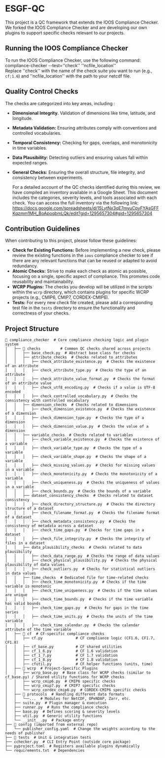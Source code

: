 # ESGF-QC
This project is a QC framework that extends the IOOS Compliance Checker. We forked the IOOS Compliance Checker and are developing our own plugins to support specific checks relevant to our projects.

## Running the IOOS Compliance Checker
To run the IOOS Compliance Checker, use the following command:  
compliance-checker --test=''check''  ''ncfile_location''  
Replace ''check'' with the name of the check suite you want to run (e.g., `cf:1.6`) and ''ncfile_location'' with the path to your netcdf file.

## Quality Control Checks
The checks are categorized into key areas, including :
* **Dimensional Integrity.** Validation of dimensions like time, latitude, and longitude.
* **Metadata Validation:** Ensuring attributes comply with conventions and controlled vocabularies.
* **Temporal Consistency:** Checking for gaps, overlaps, and monotonicity in time variables.
* **Data Plausibility:** Detecting outliers and ensuring values fall within expected ranges.
* **General Checks:** Ensuring the overall structure, file integrity, and consistency between experiments.

   For a detailed account of the QC checks identified during this review, we have compiled an inventory available in a Google Sheet. This document includes the categories, severity levels, and tools associated with each check. You can access the full inventory via the following link:
https://docs.google.com/spreadsheets/d/15LytNx3qE7mvuCpyFYAsGFFKqzmm1MH_BoApoqbmLQk/edit?gid=1295657304#gid=1295657304

## Contribution Guidelines

When contributing to this project, please follow these guidelines:

* **Check for Existing Functions:** Before implementing a new check, please review the existing functions in the `ioos` compliance checker to see if there are any relevant functions that can be reused or adapted to avoid redundancy.
* **Atomic Checks:**  Strive to make each check as atomic as possible, focusing on a single, specific aspect of compliance. This promotes code reusability and maintainability.
* **WCRP Plugins:** The checks you develop will be utilized in the scripts within the `wcrp` directory, which contains plugins for specific WCRP projects (e.g., CMIP6, CMIP7, CORDEX-CMIP6).
* **Tests:** For every new check file created, please add a corresponding test file in the `tests` directory to ensure the functionality and correctness of your checks.


## Project Structure

```plaintext
📂 compliance_checker  # Core compliance checking logic and plugin system
│   ├── 📂 checks         # Common QC checks shared across projects
│   │   ├── base_check.py  # Abstract base class for checks
│   │   ├── attribute_checks  # Checks related to attributes
│   │   │   ├── check_attribute_existence.py  # Checks the existence of an attribute
│   │   │   ├── check_attribute_type.py  # Checks the type of an attribute
│   │   │   ├── check_attribute_value_format.py  # Checks the format of an attribute value
│   │   │   ├── check_utf8_encoding.py  # Checks if a value is UTF-8 encoded
│   │   │   ├── check_controlled_vocabulary.py  # Checks the consistency with controlled vocabulary
│   │   ├── dimension_checks  # Checks related to dimensions
│   │   │   ├── check_dimension_existence.py  # Checks the existence of a dimension
│   │   │   ├── check_dimension_type.py  # Checks the type of a dimension
│   │   │   ├── check_dimension_value.py  # Checks the value of a dimension
│   │   ├── variable_checks  # Checks related to variables
│   │   │   ├── check_variable_existence.py  # Checks the existence of a variable
│   │   │   ├── check_variable_type.py  # Checks the type of a variable
│   │   │   ├── check_variable_shape.py  # Checks the shape of a variable
│   │   │   ├── check_missing_values.py  # Checks for missing values in a variable
│   │   │   ├── check_monotonicity.py  # Checks the monotonicity of a variable
│   │   │   ├── check_uniqueness.py  # Checks the uniqueness of values in a variable
│   │   │   ├── check_bounds.py  # Checks the bounds of a variable
│   │   ├── dataset_consistency_checks  # Checks related to dataset consistency
│   │   │   ├── check_directory_structure.py  # Checks the directory structure of a dataset
│   │   │   ├── check_filename_format.py  # Checks the filename format of a dataset
│   │   │   ├── check_metadata_consistency.py  # Checks the consistency of metadata across a dataset
│   │   │   ├── check_time_gaps.py  # Checks for time gaps in a dataset
│   │   │   ├── check_file_integrity.py  # Checks the integrity of files in a dataset
│   │   ├── data_plausibility_checks  # Checks related to data plausibility
│   │   │   ├── check_data_range.py  # Checks the range of data values
│   │   │   ├── check_physical_plausibility.py  # Checks the physical plausibility of data values
│   │   │   ├── check_outliers.py  # Checks for statistical outliers in data values
│   │   ├── time_checks  # Dedicated file for time-related checks
│   │   │   ├── check_time_monotonicity.py  # Checks if the time variable is monotonic
│   │   │   ├── check_time_uniqueness.py  # Checks if the time values are unique
│   │   │   ├── check_time_bounds.py  # Checks if the time variable has valid bounds
│   │   │   ├── check_time_gaps.py  # Checks for gaps in the time series
│   │   │   ├── check_time_units.py  # Checks the units of the time variable
│   │   │   ├── check_time_calendar.py  # Checks the calendar attribute of the time variable
│   ├── 📂 cf  # CF-specific compliance checks
│   │   ├── cf.py             	# CF compliance logic (CF1.6, CF1.7, CF1.8)
│   │   ├── cf_base.py        	# CF shared utilities
│   │   ├── cf_1_6.py         	# CF 1.6 validation
│   │   ├── cf_1_7.py         	# CF 1.7 validation
│   │   ├── cf_1_8.py         	# CF 1.8 validation
│   │   ├── cfutil.py         	# CF helper functions (units, time)
│   ├── 📂 wcrp  # Project-Specific Plugins
│   │   ├── wcrp_base.py  # Base class for WCRP checks (similar to cf_base.py) / Shared utility functions for WCRP checks
│   │   ├── wcrp_cmip6.py  # CMIP6 specific checks
│   │   ├── wcrp_cmip7.py  # CMIP7 specific checks
│   │   └── wcrp_cordex_cmip6.py  # CORDEX-CMIP6 specific checks
│   ├── 📂 protocols  # Handling different data formats
│   │   └──...  # Modules for NetCDF, OPeNDAP, Zarr, etc.
│   ├── suite.py  # Plugin manager & execution
│   ├── runner.py  # Runs the compliance checks
│   ├── base.py  # Defines scoring & severity levels
│   ├── util.py  # Generic utility functions
│   └── __init__.py  # Package entry
├── 📂 config (imported from external repo)
│   └── publisher_config.yaml  # Change the weights according to the needs of publisher
├── 📂 tests  # Unit & integration tests
├── cchecker.py  # CLI Entry Point (outside core package)
├── pyproject.toml  # Registers available plugins dynamically
└── requirements.txt  # Dependencies
